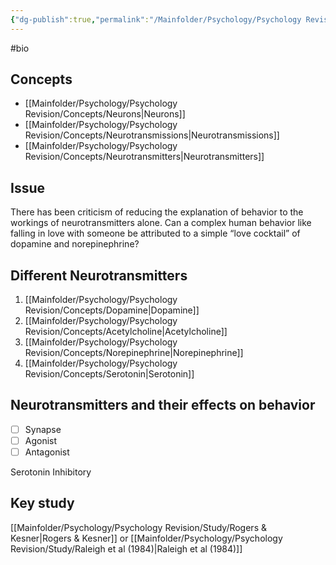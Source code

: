 ```yaml
---
{"dg-publish":true,"permalink":"/Mainfolder/Psychology/Psychology Revision/Topics/Neurotransmitters and behavior/"}
---
```


#bio

## Concepts
- [[Mainfolder/Psychology/Psychology Revision/Concepts/Neurons\|Neurons]] 
- [[Mainfolder/Psychology/Psychology Revision/Concepts/Neurotransmissions\|Neurotransmissions]] 
- [[Mainfolder/Psychology/Psychology Revision/Concepts/Neurotransmitters\|Neurotransmitters]] 
## Issue
There has been criticism of reducing the explanation of behavior to the workings of neurotransmitters alone. Can a complex human behavior like falling in love with someone be attributed to a simple “love cocktail” of dopamine and norepinephrine?
## Different Neurotransmitters
1. [[Mainfolder/Psychology/Psychology Revision/Concepts/Dopamine\|Dopamine]]
2. [[Mainfolder/Psychology/Psychology Revision/Concepts/Acetylcholine\|Acetylcholine]]
3. [[Mainfolder/Psychology/Psychology Revision/Concepts/Norepinephrine\|Norepinephrine]]
4. [[Mainfolder/Psychology/Psychology Revision/Concepts/Serotonin\|Serotonin]] 

## Neurotransmitters and their effects on behavior
- [ ] Synapse
- [ ] Agonist
- [ ] Antagonist

Serotonin
Inhibitory 




## Key study
[[Mainfolder/Psychology/Psychology Revision/Study/Rogers & Kesner\|Rogers & Kesner]] 
or
[[Mainfolder/Psychology/Psychology Revision/Study/Raleigh et al (1984)\|Raleigh et al (1984)]] 
